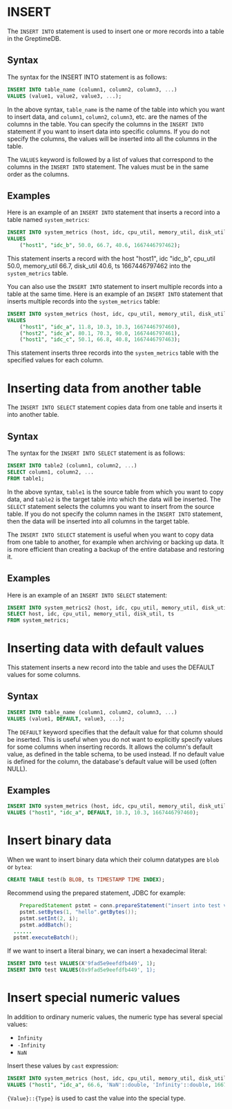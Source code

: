 # INSERT

The `INSERT INTO` statement is used to insert one or more records into a table in the GreptimeDB.

## Syntax
The syntax for the INSERT INTO statement is as follows:

```sql
INSERT INTO table_name (column1, column2, column3, ...)
VALUES (value1, value2, value3, ...);
```

In the above syntax, `table_name` is the name of the table into which you want to insert data,
and `column1`, `column2`, `column3`, etc. are the names of the columns in the table.
You can specify the columns in the `INSERT INTO` statement if you want to insert data into specific columns.
If you do not specify the columns, the values will be inserted into all the columns in the table.

The `VALUES` keyword is followed by a list of values that correspond to the columns in the `INSERT INTO`
statement. The values must be in the same order as the columns.

## Examples
Here is an example of an `INSERT INTO` statement that inserts a record into a table named `system_metrics`:

```sql
INSERT INTO system_metrics (host, idc, cpu_util, memory_util, disk_util, ts)
VALUES
    ("host1", "idc_b", 50.0, 66.7, 40.6, 1667446797462);
```

This statement inserts a record with the host "host1", idc "idc_b", cpu_util 50.0, memory_util 66.7,
disk_util 40.6, ts 1667446797462 into the `system_metrics` table.

You can also use the `INSERT INTO` statement to insert multiple records into a table at the same time.
Here is an example of an `INSERT INTO` statement that inserts multiple records into the `system_metrics` table:

```sql
INSERT INTO system_metrics (host, idc, cpu_util, memory_util, disk_util, ts)
VALUES
    ("host1", "idc_a", 11.8, 10.3, 10.3, 1667446797460),
    ("host2", "idc_a", 80.1, 70.3, 90.0, 1667446797461),
    ("host1", "idc_c", 50.1, 66.8, 40.8, 1667446797463);
```

This statement inserts three records into the `system_metrics` table with the specified values for each column.

# Inserting data from another table
The `INSERT INTO SELECT` statement copies data from one table and inserts it into another table.

## Syntax
The syntax for the `INSERT INTO SELECT` statement is as follows:

```sql
INSERT INTO table2 (column1, column2, ...)
SELECT column1, column2, ...
FROM table1;
```

In the above syntax, `table1` is the source table from which you want to copy data, and `table2` is the target table
into which the data will be inserted. The `SELECT` statement selects the columns you want to insert from the source
table. If you do not specify the column names in the `INSERT INTO` statement, then the data will be inserted into
all columns in the target table.

The `INSERT INTO SELECT` statement is useful when you want to copy data from one table to another, for example when
archiving or backing up data. It is more efficient than creating a backup of the entire database and restoring it.

## Examples
Here is an example of an `INSERT INTO SELECT` statement:

```sql
INSERT INTO system_metrics2 (host, idc, cpu_util, memory_util, disk_util, ts)
SELECT host, idc, cpu_util, memory_util, disk_util, ts
FROM system_metrics;
```

# Inserting data with default values
This statement inserts a new record into the table and uses the DEFAULT values for some columns.

## Syntax

```sql
INSERT INTO table_name (column1, column2, column3, ...)
VALUES (value1, DEFAULT, value3, ...);
```

The `DEFAULT` keyword specifies that the default value for that column should be inserted.
This is useful when you do not want to explicitly specify values for some columns when inserting records.
It allows the column's default value, as defined in the table schema, to be used instead.
If no default value is defined for the column, the database's default value will be used (often NULL).

## Examples

```sql
INSERT INTO system_metrics (host, idc, cpu_util, memory_util, disk_util, ts)
VALUES ("host1", "idc_a", DEFAULT, 10.3, 10.3, 1667446797460);
```

# Insert binary data
When we want to insert binary data which their column datatypes are `blob` or `bytea`:

```sql
CREATE TABLE test(b BLOB, ts TIMESTAMP TIME INDEX);
```

Recommend using the prepared statement, JDBC for example:

```java
	PreparedStatement pstmt = conn.prepareStatement("insert into test values(?,?)");
	pstmt.setBytes(1, "hello".getBytes());
	pstmt.setInt(2, i);
	pstmt.addBatch();
  ......
  pstmt.executeBatch();
```

If we want to insert a literal binary, we can insert a hexadecimal literal:

```sql
INSERT INTO test VALUES(X'9fad5e9eefdfb449', 1);
INSERT INTO test VALUES(0x9fad5e9eefdfb449', 1);
```


# Insert special numeric values
In addition to ordinary numeric values, the numeric type has several special values:
* `Infinity`
* `-Infinity`
* `NaN`

Insert these values by `cast` expression:

```sql
INSERT INTO system_metrics (host, idc, cpu_util, memory_util, disk_util, ts)
VALUES ("host1", "idc_a", 66.6, 'NaN'::double, 'Infinity'::double, 1667446797460);
```


`{Value}::{Type}` is used to cast the value into the special type. 